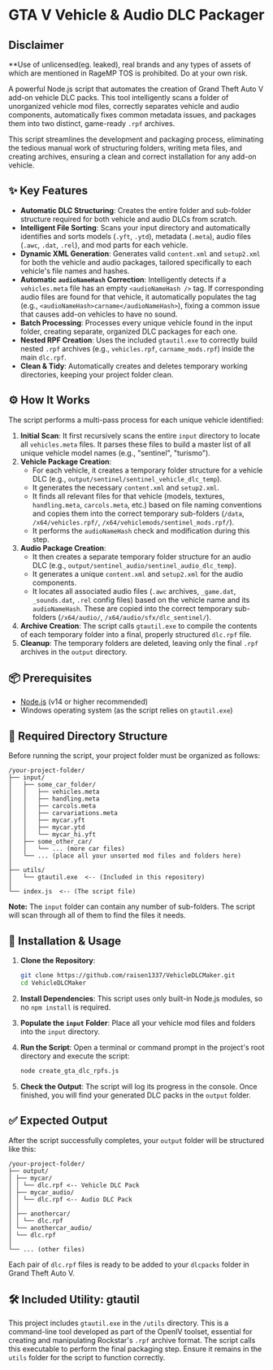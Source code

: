 
# GTA V Vehicle & Audio DLC Packager

## Disclaimer
**Use of unlicensed(eg. leaked), real brands and any types of assets of which are mentioned in RageMP TOS is prohibited. Do at your own risk.

A powerful Node.js script that automates the creation of Grand Theft Auto V add-on vehicle DLC packs. This tool intelligently scans a folder of unorganized vehicle mod files, correctly separates vehicle and audio components, automatically fixes common metadata issues, and packages them into two distinct, game-ready `.rpf` archives.

This script streamlines the development and packaging process, eliminating the tedious manual work of structuring folders, writing meta files, and creating archives, ensuring a clean and correct installation for any add-on vehicle.

## ✨ Key Features

-   **Automatic DLC Structuring**: Creates the entire folder and sub-folder structure required for both vehicle and audio DLCs from scratch.
-   **Intelligent File Sorting**: Scans your input directory and automatically identifies and sorts models (`.yft`, `.ytd`), metadata (`.meta`), audio files (`.awc`, `.dat`, `.rel`), and mod parts for each vehicle.
-   **Dynamic XML Generation**: Generates valid `content.xml` and `setup2.xml` for both the vehicle and audio packages, tailored specifically to each vehicle's file names and hashes.
-   **Automatic `audioNameHash` Correction**: Intelligently detects if a `vehicles.meta` file has an empty `<audioNameHash />` tag. If corresponding audio files are found for that vehicle, it automatically populates the tag (e.g., `<audioNameHash>carname</audioNameHash>`), fixing a common issue that causes add-on vehicles to have no sound.
-   **Batch Processing**: Processes every unique vehicle found in the input folder, creating separate, organized DLC packages for each one.
-   **Nested RPF Creation**: Uses the included `gtautil.exe` to correctly build nested `.rpf` archives (e.g., `vehicles.rpf`, `carname_mods.rpf`) inside the main `dlc.rpf`.
-   **Clean & Tidy**: Automatically creates and deletes temporary working directories, keeping your project folder clean.

## ⚙️ How It Works

The script performs a multi-pass process for each unique vehicle identified:

1.  **Initial Scan**: It first recursively scans the entire `input` directory to locate all `vehicles.meta` files. It parses these files to build a master list of all unique vehicle model names (e.g., "sentinel", "turismo").
2.  **Vehicle Package Creation**:
    *   For each vehicle, it creates a temporary folder structure for a vehicle DLC (e.g., `output/sentinel/sentinel_vehicle_dlc_temp`).
    *   It generates the necessary `content.xml` and `setup2.xml`.
    *   It finds all relevant files for that vehicle (models, textures, `handling.meta`, `carcols.meta`, etc.) based on file naming conventions and copies them into the correct temporary sub-folders (`/data`, `/x64/vehicles.rpf/`, `/x64/vehiclemods/sentinel_mods.rpf/`).
    *   It performs the `audioNameHash` check and modification during this step.
3.  **Audio Package Creation**:
    *   It then creates a separate temporary folder structure for an audio DLC (e.g., `output/sentinel_audio/sentinel_audio_dlc_temp`).
    *   It generates a unique `content.xml` and `setup2.xml` for the audio components.
    *   It locates all associated audio files (`.awc` archives, `_game.dat`, `_sounds.dat`, `.rel` config files) based on the vehicle name and its `audioNameHash`. These are copied into the correct temporary sub-folders (`/x64/audio/`, `/x64/audio/sfx/dlc_sentinel/`).
4.  **Archive Creation**: The script calls `gtautil.exe` to compile the contents of each temporary folder into a final, properly structured `dlc.rpf` file.
5.  **Cleanup**: The temporary folders are deleted, leaving only the final `.rpf` archives in the `output` directory.

## 📦 Prerequisites

-   [Node.js](https://nodejs.org/) (v14 or higher recommended)
-   Windows operating system (as the script relies on `gtautil.exe`)

## 📂 Required Directory Structure

Before running the script, your project folder must be organized as follows:
```
/your-project-folder/
├── input/
│   ├── some_car_folder/
│   │   ├── vehicles.meta
│   │   ├── handling.meta
│   │   ├── carcols.meta
│   │   ├── carvariations.meta
│   │   ├── mycar.yft
│   │   ├── mycar.ytd
│   │   └── mycar_hi.yft
│   ├── some_other_car/
│   │   └── ... (more car files)
│   └── ... (place all your unsorted mod files and folders here)
│
├── utils/
│   └── gtautil.exe  <-- (Included in this repository)
│
└── index.js  <-- (The script file)
```

**Note:** The `input` folder can contain any number of sub-folders. The script will scan through all of them to find the files it needs.

## 🚀 Installation & Usage

1.  **Clone the Repository**:
    ```sh
    git clone https://github.com/raisen1337/VehicleDLCMaker.git
    cd VehicleDLCMaker
    ```

2.  **Install Dependencies**: This script uses only built-in Node.js modules, so no `npm install` is required.

3.  **Populate the `input` Folder**: Place all your vehicle mod files and folders into the `input` directory.

4.  **Run the Script**: Open a terminal or command prompt in the project's root directory and execute the script:
    ```sh
    node create_gta_dlc_rpfs.js
    ```

5.  **Check the Output**: The script will log its progress in the console. Once finished, you will find your generated DLC packs in the `output` folder.

## ✅ Expected Output

After the script successfully completes, your `output` folder will be structured like this:
```
/your-project-folder/
├── output/
│ ├── mycar/
│ │ └── dlc.rpf <-- Vehicle DLC Pack
│ ├── mycar_audio/
│ │ └── dlc.rpf <-- Audio DLC Pack
│ │
│ ├── anothercar/
│ │ └── dlc.rpf
│ └── anothercar_audio/
│ └── dlc.rpf
│
└── ... (other files)
```
Each pair of `dlc.rpf` files is ready to be added to your `dlcpacks` folder in Grand Theft Auto V.

## 🛠️ Included Utility: gtautil

This project includes `gtautil.exe` in the `/utils` directory. This is a command-line tool developed as part of the OpenIV toolset, essential for creating and manipulating Rockstar's `.rpf` archive format. The script calls this executable to perform the final packaging step. Ensure it remains in the `utils` folder for the script to function correctly.
